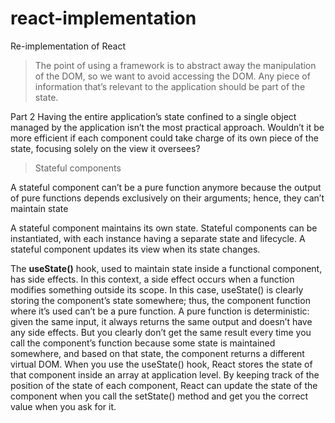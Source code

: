 # react-implementation
Re-implementation of React

>The point of using a framework is to abstract away the manipulation of the DOM, so we want to avoid accessing the DOM. Any piece of information that’s relevant to the application should be part of the state.

Part 2
Having the entire application’s state confined
to a single object managed by the application isn’t the most practical approach.
Wouldn’t it be more efficient if each component could take charge of its own
piece of the state, focusing solely on the view it oversees?

> Stateful components

A stateful component can’t be a pure function anymore because the output of pure functions depends
exclusively on their arguments; hence, they can’t maintain state

A stateful component maintains its own state. Stateful components
can be instantiated, with each instance having a separate state and lifecycle. A
stateful component updates its view when its state changes.

The **useState()** hook, used to maintain state inside a functional component, has
side effects. In this context, a side effect occurs when a function modifies something
outside its scope. In this case, useState() is clearly storing the component’s state
somewhere; thus, the component function where it’s used can’t be a pure function.
A pure function is deterministic: given the same input, it always returns the same output and doesn’t have any side effects. But you clearly don’t get the same result every
time you call the component’s function because some state is maintained somewhere, and based on that state, the component returns a different virtual DOM.
When you use the useState() hook, React stores the state of that component inside
an array at application level. By keeping track of the position of the state of each component, React can update the state of the component when you call the setState()
method and get you the correct value when you ask for it.

